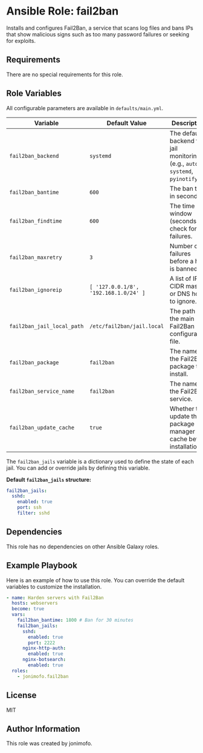 # Ansible Role: fail2ban

Installs and configures Fail2Ban, a service that scans log files and bans IPs that show malicious signs such as too many password failures or seeking for exploits.

## Requirements

There are no special requirements for this role.

## Role Variables

All configurable parameters are available in `defaults/main.yml`.

| Variable | Default Value | Description |
|---|---|---|
| `fail2ban_backend` | `systemd` | The default backend for jail monitoring (e.g., `auto`, `systemd`, `pyinotify`). |
| `fail2ban_bantime` | `600` | The ban time in seconds. |
| `fail2ban_findtime` | `600` | The time window (seconds) to check for failures. |
| `fail2ban_maxretry` | `3` | Number of failures before a host is banned. |
| `fail2ban_ignoreip` | `[ '127.0.0.1/8', '192.168.1.0/24' ]` | A list of IPs, CIDR masks, or DNS hosts to ignore. |
| `fail2ban_jail_local_path` | `/etc/fail2ban/jail.local` | The path to the main Fail2Ban configuration file. |
| `fail2ban_package` | `fail2ban` | The name of the Fail2Ban package to install. |
| `fail2ban_service_name` | `fail2ban` | The name of the Fail2Ban service. |
| `fail2ban_update_cache` | `true` | Whether to update the package manager cache before installation. |

The `fail2ban_jails` variable is a dictionary used to define the state of each jail. You can add or override jails by defining this variable.

**Default `fail2ban_jails` structure:**
```yaml
fail2ban_jails:
  sshd:
    enabled: true
    port: ssh
    filter: sshd
```

## Dependencies

This role has no dependencies on other Ansible Galaxy roles.

## Example Playbook

Here is an example of how to use this role. You can override the default variables to customize the installation.

```yaml
- name: Harden servers with Fail2Ban
  hosts: webservers
  become: true
  vars:
    fail2ban_bantime: 1800 # Ban for 30 minutes
    fail2ban_jails:
      sshd:
        enabled: true
        port: 2222
      nginx-http-auth:
        enabled: true
      nginx-botsearch:
        enabled: true
  roles:
    - jonimofo.fail2ban
```

## License

MIT

## Author Information

This role was created by jonimofo.